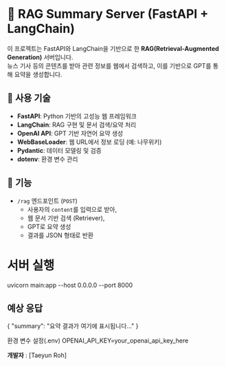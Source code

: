 # 🧠 RAG Summary Server (FastAPI + LangChain)

이 프로젝트는 FastAPI와 LangChain을 기반으로 한 **RAG(Retrieval-Augmented Generation)** 서버입니다.  
뉴스 기사 등의 콘텐츠를 받아 관련 정보를 웹에서 검색하고, 이를 기반으로 GPT를 통해 요약을 생성합니다.

## 🔧 사용 기술

- **FastAPI**: Python 기반의 고성능 웹 프레임워크
- **LangChain**: RAG 구현 및 문서 검색/요약 처리
- **OpenAI API**: GPT 기반 자연어 요약 생성
- **WebBaseLoader**: 웹 URL에서 정보 로딩 (예: 나무위키)
- **Pydantic**: 데이터 모델링 및 검증
- **dotenv**: 환경 변수 관리

## 🚀 기능

- `/rag` 엔드포인트 (`POST`)
  - 사용자의 `content`를 입력으로 받아,
  - 웹 문서 기반 검색 (Retriever),
  - GPT로 요약 생성
  - 결과를 JSON 형태로 반환

# 서버 실행

uvicorn main:app --host 0.0.0.0 --port 8000

## 예상 응답

{
"summary": "요약 결과가 여기에 표시됩니다..."
}

환경 변수 설정(.env)
OPENAI_API_KEY=your_openai_api_key_here

**개발자** : [Taeyun Roh]
